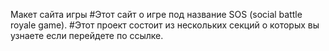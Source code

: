 <senter>Макет сайта игры</senter>
#Этот сайт о игре под название SOS (social battle royale game).
#Этот проект состоит из нескольких секций о которых вы узнаете если перейдете по ссылке.
